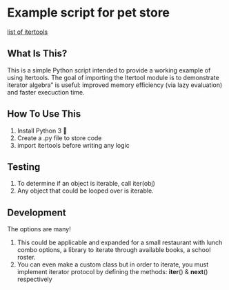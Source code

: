 Example script for pet store
==============================

[list of itertools](https://docs.python.org/3/library/itertools.html)

What Is This?
-------------

This is a simple Python script intended to provide a working example of using Itertools. The goal of importing the Itertool module is to demonstrate iterator algebra” is useful: improved memory efficiency (via lazy evaluation) and faster execuction time.

How To Use This
---------------

1. Install Python 3 🐍
2. Create a .py file to store code
3. import itertools before writing any logic

Testing
-------

1. To determine if an object is iterable, call iter(obj)
2. Any object that could be looped over is iterable.

Development
-----------

The options are many!

1. This could be applicable and expanded for a small restaurant with lunch combo options, a library to iterate through available books, a school roster.
2. You can even make a custom class but in order to iterate, you must implement iterator protocol by defining the methods: __iter__() & __next__() respectively
